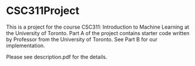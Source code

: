 # CSC311Project
This is a project for the course CSC311: Introduction to Machine Learning at the University of Toronto. 
Part A of the project contains starter code written by Professor from the University of Toronto. See Part B for our implementation. 

Please see description.pdf for the details. 
